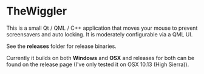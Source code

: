 # TheWiggler

This is a small Qt / QML / C++  application that moves your mouse to prevent screensavers and auto locking. It is moderately configurable via a QML UI. 

See the <b>releases</b> folder for release binaries.

Currently it builds on both <b>Windows</b> and <b>OSX</b> and releases for both can be found on the release page (I've only tested it on OSX 10.13 (High Sierra)).
